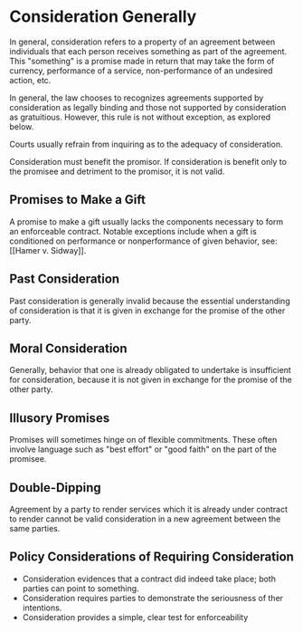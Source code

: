 # Consideration Generally
In general, consideration refers to a property of an agreement between individuals that each person receives something as part of the agreement. This "something" is a promise made in return that may take the form of currency, performance of a service, non-performance of an undesired action, etc.

In general, the law chooses to recognizes agreements supported by consideration as legally binding and those not supported by consideration as gratuitious. However, this rule is not without exception, as explored below.

Courts usually refrain from inquiring as to the adequacy of consideration.

Consideration must benefit the promisor. If consideration is benefit only to the promisee and detriment to the promisor, it is not valid.

## Promises to Make a Gift

A promise to make a gift usually lacks the components necessary to form an enforceable contract. Notable exceptions include when a gift is conditioned on performance or nonperformance of given behavior, see: [[Hamer v. Sidway]].

## Past Consideration

Past consideration is generally invalid because the essential understanding of consideration is that it is given in exchange for the promise of the other party.

## Moral Consideration

Generally, behavior that one is already obligated to undertake is insufficient for consideration, because it is not given in exchange for the promise of the other party.

## Illusory Promises

Promises will sometimes hinge on of flexible commitments. These often involve language such as "best effort" or "good faith" on the part of the promisee.

## Double-Dipping

Agreement by a party to render services which it is already under contract to render cannot be valid consideration in a new agreement between the same parties.

## Policy Considerations of Requiring Consideration
* Consideration evidences that a contract did indeed take place; both parties can point to something.
* Consideration requires parties to demonstrate the seriousness of ther intentions.
* Consideration provides a simple, clear test for enforceability